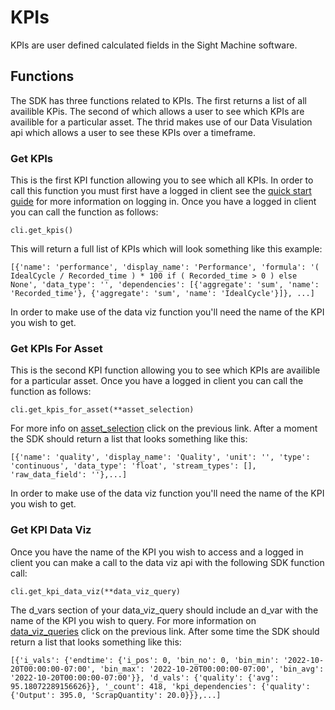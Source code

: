 # KPIs

KPIs are user defined calculated fields in the Sight Machine software.

## Functions
The SDK has three functions related to KPIs.  The first returns a list of all availible KPis.  The second of which allows a user to see which KPIs are availible for a particular asset.  The thrid makes use of our Data Visulation api which allows a user to see these KPIs over a timeframe.

### Get KPIs
This is the first KPI function allowing you to see which all KPIs.  In order to call this function you must first have a logged in client see the [quick start guide](/README.md) for more information on logging in.  Once you have a logged in client you can call the function as follows:

```
cli.get_kpis()
```
This will return a full list of KPIs which will look something like this example:
```
[{'name': 'performance', 'display_name': 'Performance', 'formula': '( IdealCycle / Recorded_time ) * 100 if ( Recorded_time > 0 ) else None', 'data_type': '', 'dependencies': [{'aggregate': 'sum', 'name': 'Recorded_time'}, {'aggregate': 'sum', 'name': 'IdealCycle'}]}, ...]
```

In order to make use of the data viz function you'll need the name of the KPI you wish to get.

### Get KPIs For Asset
This is the second KPI function allowing you to see which KPIs are availible for a particular asset.  Once you have a logged in client you can call the function as follows:

```
cli.get_kpis_for_asset(**asset_selection)
```

For more info on [asset_selection](/docs/commonly_used_data_types/asset_selection.md) click on the previous link.  After a moment the SDK should return a list that looks something like this:

```
[{'name': 'quality', 'display_name': 'Quality', 'unit': '', 'type': 'continuous', 'data_type': 'float', 'stream_types': [], 'raw_data_field': ''},...]
```

In order to make use of the data viz function you'll need the name of the KPI you wish to get.

### Get KPI Data Viz
Once you have the name of the KPI you wish to access and a logged in client you can make a call to the data viz api with the following SDK function call:
```
cli.get_kpi_data_viz(**data_viz_query)
```

The d_vars section of your data_viz_query should include an d_var with the name of the KPI you wish to query.  For more information on [data_viz_queries](/docs/commonly_used_data_types/data_viz_query.md) click on the previous link.  After some time the SDK should return a list that looks something like this:
```
[{'i_vals': {'endtime': {'i_pos': 0, 'bin_no': 0, 'bin_min': '2022-10-20T00:00:00-07:00', 'bin_max': '2022-10-20T00:00:00-07:00', 'bin_avg': '2022-10-20T00:00:00-07:00'}}, 'd_vals': {'quality': {'avg': 95.18072289156626}}, '_count': 418, 'kpi_dependencies': {'quality': {'Output': 395.0, 'ScrapQuantity': 20.0}}},...]
```